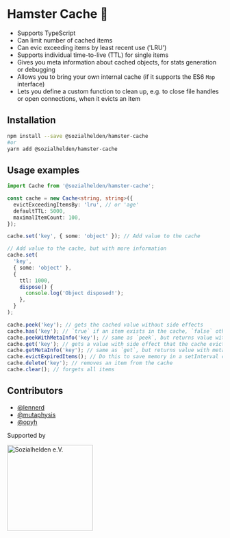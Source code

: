 # Hamster Cache 🐹



- Supports TypeScript
- Can limit number of cached items
- Can evic exceeding items by least recent use ('LRU')
- Supports individual time-to-live (TTL) for single items
- Gives you meta information about cached objects, for stats generation or debugging
- Allows you to bring your own internal cache (if it supports the ES6 `Map` interface)
- Lets you define a custom function to clean up, e.g. to close file handles or open connections, when it evicts an item

## Installation

```bash
npm install --save @sozialhelden/hamster-cache
#or
yarn add @sozialhelden/hamster-cache
```

## Usage examples

```typescript
import Cache from '@sozialhelden/hamster-cache';

const cache = new Cache<string, string>({
  evictExceedingItemsBy: 'lru', // or 'age'
  defaultTTL: 5000,
  maximalItemCount: 100,
});

cache.set('key', { some: 'object' }); // Add value to the cache

// Add value to the cache, but with more information
cache.set(
  'key',
  { some: 'object' },
  {
    ttl: 1000,
    dispose() {
      console.log('Object disposed!');
    },
  }
);

cache.peek('key'); // gets the cached value without side effects
cache.has('key'); // `true` if an item exists in the cache, `false` otherwise
cache.peekWithMetaInfo('key'); // same as `peek`, but returns value with meta information
cache.get('key'); // gets a value with side effect that the cache evicts the object if expired
cache.getMetaInfo('key'); // same as `get`, but returns value with meta information
cache.evictExpiredItems(); // Do this to save memory in a setInterval call - or whenever you need it!
cache.delete('key'); // removes an item from the cache
cache.clear(); // forgets all items
```

## Contributors

- [@lennerd](https://github.com/lennerd)
- [@mutaphysis](https://github.com/mutaphysis)
- [@opyh](https://github.com/opyh)

Supported by

<img alt="Sozialhelden e.V." src='./doc/sozialhelden-logo.svg' width="200" style="vertical-align: middle;">
